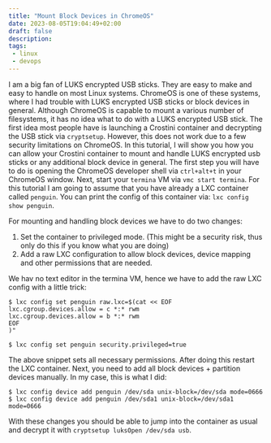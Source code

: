 ```yaml
---
title: "Mount Block Devices in ChromeOS"
date: 2023-08-05T19:04:49+02:00
draft: false
description:
tags:
 - linux
 - devops
---
```


I am a big fan of LUKS encrypted USB sticks. They are easy to make and easy to handle on most Linux systems.
ChromeOS is one of these systems, where I had trouble with LUKS encrypted USB sticks or block devices in general.
Although ChromeOS is capable to mount a various number of filesystems, it has no idea what to do with a LUKS encrypted USB stick.
The first idea most people have is launching a Crostini container and decrypting the USB stick via `cryptsetup`.
However, this does not work due to a few security limitations on ChromeOS. In this tutorial, I will show you how you can allow
your Crostini container to mount and handle LUKS encrypted usb sticks or any additional
block device in general. The first step you will have to do is opening the ChromeOS developer
shell via `ctrl+alt+t` in your ChromeOS window. Next, start your `termina` VM
via `vmc start termina`. For this tutorial I am going to assume that you have already a LXC container called `penguin`.
You can print the config of this container via: `lxc config show penguin`.

For mounting and handling block devices we have to do two changes:

1. Set the container to privileged mode. (This might be a security risk, thus only do this if you know what you are doing)
2. Add a raw LXC configuration to allow block devices, device mapping and other permissions that are needed.

We hav no text editor in the termina VM, hence we have to add the raw LXC config with a little trick:

```shell
$ lxc config set penguin raw.lxc=$(cat << EOF
lxc.cgroup.devices.allow = c *:* rwm
lxc.cgroup.devices.allow = b *:* rwm
EOF
)"

$ lxc config set penguin security.privileged=true
```

The above snippet sets all necessary permissions. After doing this restart the LXC container.
Next, you need to add all block devices + partition devices manually. In my case, this is what I did:

```shell
$ lxc config device add penguin /dev/sda unix-block=/dev/sda mode=0666
$ lxc config device add penguin /dev/sda1 unix-block=/dev/sda1 mode=0666
```

With these changes you should be able to jump into the container as usual and decrypt it with `cryptsetup luksOpen /dev/sda usb`.

